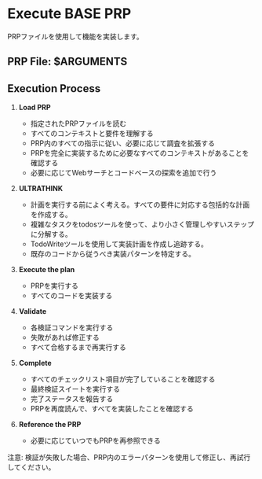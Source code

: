 # Execute BASE PRP

PRPファイルを使用して機能を実装します。

## PRP File: $ARGUMENTS

## Execution Process

1. **Load PRP**
   - 指定されたPRPファイルを読む
   - すべてのコンテキストと要件を理解する
   - PRP内のすべての指示に従い、必要に応じて調査を拡張する
   - PRPを完全に実装するために必要なすべてのコンテキストがあることを確認する
   - 必要に応じてWebサーチとコードベースの探索を追加で行う

2. **ULTRATHINK**
   - 計画を実行する前によく考える。すべての要件に対応する包括的な計画を作成する。
   - 複雑なタスクをtodosツールを使って、より小さく管理しやすいステップに分解する。
   - TodoWriteツールを使用して実装計画を作成し追跡する。
   - 既存のコードから従うべき実装パターンを特定する。

3. **Execute the plan**
   - PRPを実行する
   - すべてのコードを実装する

4. **Validate**
   - 各検証コマンドを実行する
   - 失敗があれば修正する
   - すべて合格するまで再実行する

5. **Complete**
   - すべてのチェックリスト項目が完了していることを確認する
   - 最終検証スイートを実行する
   - 完了ステータスを報告する
   - PRPを再度読んで、すべてを実装したことを確認する

6. **Reference the PRP**
   - 必要に応じていつでもPRPを再参照できる

注意: 検証が失敗した場合、PRP内のエラーパターンを使用して修正し、再試行してください。